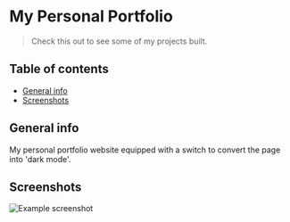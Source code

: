 # My Personal Portfolio
> Check this out to see some of my projects built.

## Table of contents
* [General info](#general-info)
* [Screenshots](#screenshots)

## General info
My personal portfolio website equipped with a switch to convert the page into 'dark mode'. 

## Screenshots
![Example screenshot](./img/screenshot.jpeg)
